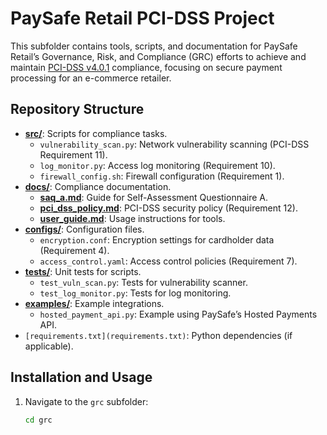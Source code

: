 # PaySafe Retail PCI-DSS Project

This subfolder contains tools, scripts, and documentation for PaySafe Retail’s Governance, Risk, and Compliance (GRC) efforts to achieve and maintain [PCI-DSS v4.0.1](https://www.pcisecuritystandards.org/standards/pci-dss/) compliance, focusing on secure payment processing for an e-commerce retailer.

## Repository Structure

- **[src/](src/)**: Scripts for compliance tasks.
  - `vulnerability_scan.py`: Network vulnerability scanning (PCI-DSS Requirement 11).
  - `log_monitor.py`: Access log monitoring (Requirement 10).
  - `firewall_config.sh`: Firewall configuration (Requirement 1).
- **[docs/](docs/)**: Compliance documentation.
  - **[saq_a.md](docs/saq_a.md)**: Guide for Self-Assessment Questionnaire A.
  - **[pci_dss_policy.md](docs/pci_dss_policy.md)**: PCI-DSS security policy (Requirement 12).
  - **[user_guide.md](docs/user_guide.md)**: Usage instructions for tools.
- **[configs/](configs/)**: Configuration files.
  - `encryption.conf`: Encryption settings for cardholder data (Requirement 4).
  - `access_control.yaml`: Access control policies (Requirement 7).
- **[tests/](tests/)**: Unit tests for scripts.
  - `test_vuln_scan.py`: Tests for vulnerability scanner.
  - `test_log_monitor.py`: Tests for log monitoring.
- **[examples/](examples/)**: Example integrations.
  - `hosted_payment_api.py`: Example using PaySafe’s Hosted Payments API.
- `[requirements.txt](requirements.txt)`: Python dependencies (if applicable).

## Installation and Usage

1. Navigate to the `grc` subfolder:
   ```bash
   cd grc

